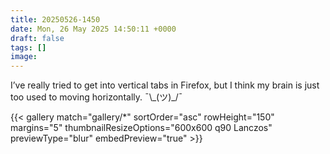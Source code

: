```yaml
---
title: 20250526-1450
date: Mon, 26 May 2025 14:50:11 +0000
draft: false
tags: []
image: 
---
```


I’ve really tried to get into vertical tabs in Firefox, but I think my brain is just too used to moving horizontally. ¯\\\_(ツ)\_/¯

{{< gallery match="gallery/*" sortOrder="asc" rowHeight="150" margins="5" thumbnailResizeOptions="600x600 q90 Lanczos" previewType="blur" embedPreview="true" >}}

